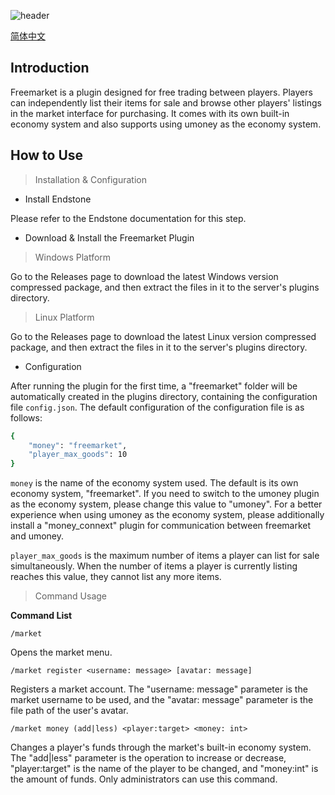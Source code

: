 ![header](https://capsule-render.vercel.app/api?type=waving&height=300&color=gradient&text=Freemarket)

[简体中文](README_zh-CN.md)

## Introduction

Freemarket is a plugin designed for free trading between players. Players can independently list their items for sale and browse other players' listings in the market interface for purchasing. It comes with its own built-in economy system and also supports using umoney as the economy system.

## How to Use

> Installation & Configuration

* Install Endstone

Please refer to the Endstone documentation for this step.

* Download & Install the Freemarket Plugin

> Windows Platform

Go to the Releases page to download the latest Windows version compressed package, and then extract the files in it to the server's plugins directory.

> Linux Platform

Go to the Releases page to download the latest Linux version compressed package, and then extract the files in it to the server's plugins directory.

* Configuration

After running the plugin for the first time, a "freemarket" folder will be automatically created in the plugins directory, containing the configuration file `config.json`.
The default configuration of the configuration file is as follows:

```bash
{
    "money": "freemarket",
    "player_max_goods": 10
}
```

`money` is the name of the economy system used. The default is its own economy system, "freemarket". If you need to switch to the umoney plugin as the economy system, please change this value to "umoney". For a better experience when using umoney as the economy system, please additionally install a "money\_connext" plugin for communication between freemarket and umoney.

`player_max_goods` is the maximum number of items a player can list for sale simultaneously. When the number of items a player is currently listing reaches this value, they cannot list any more items.

> Command Usage

**Command List**

```shell
/market
```

Opens the market menu.

```shell
/market register <username: message> [avatar: message]
```

Registers a market account. The "username: message" parameter is the market username to be used, and the "avatar: message" parameter is the file path of the user's avatar.

```shell
/market money (add|less) <player:target> <money: int>
```

Changes a player's funds through the market's built-in economy system. The "add|less" parameter is the operation to increase or decrease, "player:target" is the name of the player to be changed, and "money:int" is the amount of funds. Only administrators can use this command.
